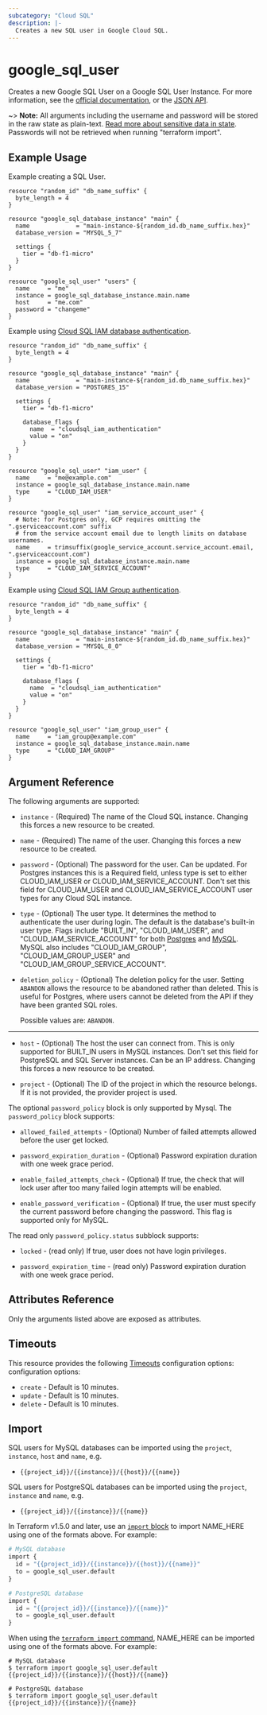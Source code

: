 ```yaml
---
subcategory: "Cloud SQL"
description: |-
  Creates a new SQL user in Google Cloud SQL.
---
```


# google_sql_user

Creates a new Google SQL User on a Google SQL User Instance. For more information, see the [official documentation](https://cloud.google.com/sql/), or the [JSON API](https://cloud.google.com/sql/docs/admin-api/v1beta4/users).

~> **Note:** All arguments including the username and password will be stored in the raw state as plain-text.
[Read more about sensitive data in state](https://www.terraform.io/language/state/sensitive-data). Passwords will not be retrieved when running
"terraform import".

## Example Usage

Example creating a SQL User.

```hcl
resource "random_id" "db_name_suffix" {
  byte_length = 4
}

resource "google_sql_database_instance" "main" {
  name             = "main-instance-${random_id.db_name_suffix.hex}"
  database_version = "MYSQL_5_7"

  settings {
    tier = "db-f1-micro"
  }
}

resource "google_sql_user" "users" {
  name     = "me"
  instance = google_sql_database_instance.main.name
  host     = "me.com"
  password = "changeme"
}
```

Example using [Cloud SQL IAM database authentication](https://cloud.google.com/sql/docs/mysql/authentication).

```hcl
resource "random_id" "db_name_suffix" {
  byte_length = 4
}

resource "google_sql_database_instance" "main" {
  name             = "main-instance-${random_id.db_name_suffix.hex}"
  database_version = "POSTGRES_15"

  settings {
    tier = "db-f1-micro"

    database_flags {
      name  = "cloudsql_iam_authentication"
      value = "on"
    }
  }
}

resource "google_sql_user" "iam_user" {
  name     = "me@example.com"
  instance = google_sql_database_instance.main.name
  type     = "CLOUD_IAM_USER"
}

resource "google_sql_user" "iam_service_account_user" {
  # Note: for Postgres only, GCP requires omitting the ".gserviceaccount.com" suffix
  # from the service account email due to length limits on database usernames.
  name     = trimsuffix(google_service_account.service_account.email, ".gserviceaccount.com")
  instance = google_sql_database_instance.main.name
  type     = "CLOUD_IAM_SERVICE_ACCOUNT"
}
```

Example using [Cloud SQL IAM Group authentication](https://cloud.google.com/sql/docs/mysql/iam-authentication#iam-group-auth).

```hcl
resource "random_id" "db_name_suffix" {
  byte_length = 4
}

resource "google_sql_database_instance" "main" {
  name             = "main-instance-${random_id.db_name_suffix.hex}"
  database_version = "MYSQL_8_0"

  settings {
    tier = "db-f1-micro"

    database_flags {
      name  = "cloudsql_iam_authentication"
      value = "on"
    }
  }
}

resource "google_sql_user" "iam_group_user" {
  name     = "iam_group@example.com"
  instance = google_sql_database_instance.main.name
  type     = "CLOUD_IAM_GROUP"
}
```

## Argument Reference

The following arguments are supported:

* `instance` - (Required) The name of the Cloud SQL instance. Changing this
    forces a new resource to be created.

* `name` - (Required) The name of the user. Changing this forces a new resource
    to be created.

* `password` - (Optional) The password for the user. Can be updated. For Postgres
    instances this is a Required field, unless type is set to either CLOUD_IAM_USER
    or CLOUD_IAM_SERVICE_ACCOUNT. Don't set this field for CLOUD_IAM_USER
    and CLOUD_IAM_SERVICE_ACCOUNT user types for any Cloud SQL instance.

* `type` - (Optional) The user type. It determines the method to authenticate the
    user during login. The default is the database's built-in user type. Flags
    include "BUILT_IN", "CLOUD_IAM_USER", and "CLOUD_IAM_SERVICE_ACCOUNT" for both 
    [Postgres](https://cloud.google.com/sql/docs/postgres/admin-api/rest/v1beta4/users#sqlusertype) and [MySQL](https://cloud.google.com/sql/docs/mysql/admin-api/rest/v1beta4/users#sqlusertype).
    MySQL also includes "CLOUD_IAM_GROUP", "CLOUD_IAM_GROUP_USER" and "CLOUD_IAM_GROUP_SERVICE_ACCOUNT".

* `deletion_policy` - (Optional) The deletion policy for the user.
    Setting `ABANDON` allows the resource to be abandoned rather than deleted. This is useful
    for Postgres, where users cannot be deleted from the API if they have been granted SQL roles.

    Possible values are: `ABANDON`.

- - -

* `host` - (Optional) The host the user can connect from. This is only supported
    for BUILT_IN users in MySQL instances. Don't set this field for PostgreSQL and SQL Server instances.
    Can be an IP address. Changing this forces a new resource to be created.

* `project` - (Optional) The ID of the project in which the resource belongs. If it
    is not provided, the provider project is used.

The optional `password_policy` block is only supported by Mysql. The `password_policy` block supports:

* `allowed_failed_attempts` - (Optional) Number of failed attempts allowed before the user get locked.

* `password_expiration_duration` - (Optional) Password expiration duration with one week grace period.

* `enable_failed_attempts_check` - (Optional) If true, the check that will lock user after too many failed login attempts will be enabled.

* `enable_password_verification` - (Optional) If true, the user must specify the current password before changing the password. This flag is supported only for MySQL.

The read only `password_policy.status` subblock supports:

* `locked` - (read only) If true, user does not have login privileges.

* `password_expiration_time` - (read only) Password expiration duration with one week grace period.

## Attributes Reference

Only the arguments listed above are exposed as attributes.

## Timeouts

This resource provides the following
[Timeouts](https://developer.hashicorp.com/terraform/plugin/sdkv2/resources/retries-and-customizable-timeouts) configuration options: configuration options:

- `create` - Default is 10 minutes.
- `update` - Default is 10 minutes.
- `delete` - Default is 10 minutes.

## Import

SQL users for MySQL databases can be imported using the `project`, `instance`, `host` and `name`, e.g.

* `{{project_id}}/{{instance}}/{{host}}/{{name}}`

SQL users for PostgreSQL databases can be imported using the `project`, `instance` and `name`, e.g.

* `{{project_id}}/{{instance}}/{{name}}`

In Terraform v1.5.0 and later, use an [`import` block](https://developer.hashicorp.com/terraform/language/import) to import NAME_HERE using one of the formats above. For example:

```tf
# MySQL database
import {
  id = "{{project_id}}/{{instance}}/{{host}}/{{name}}"
  to = google_sql_user.default
}

# PostgreSQL database
import {
  id = "{{project_id}}/{{instance}}/{{name}}"
  to = google_sql_user.default
}
```

When using the [`terraform import` command](https://developer.hashicorp.com/terraform/cli/commands/import), NAME_HERE can be imported using one of the formats above. For example:

```
# MySQL database
$ terraform import google_sql_user.default {{project_id}}/{{instance}}/{{host}}/{{name}}

# PostgreSQL database
$ terraform import google_sql_user.default {{project_id}}/{{instance}}/{{name}}
```
